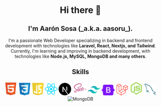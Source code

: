 <div align="center">

<h1>Hi there 👋</h1>

<h2>I'm <strong>Aarón Sosa</strong> (_a.k.a. aasoru_).</h2>

<p>I'm a passionate Web Developer specializing in backend and frontend development with technologies like <strong>Laravel, React, Nextjs, and Tailwind</strong>. Currently, I'm learning and improving in backend development, with technologies like <strong>Node.js, MySQL, MongoDB and many others</strong>.
</p>

<h2 align="center">Skills</h2>
<img src="assets/icons/html.svg" width="40" title="HTML"/>
<img src="assets/icons/css.svg" width="40" title="CSS"/>
<img src="assets/icons/javascript.svg" width="37" title="JavaScript"/>
<img src="assets/icons/react.svg" width="40" title="React"/>
<img src="assets/icons/nextjs.svg" width="40" title="NextJS"/>
<img src="assets/icons/sass.svg" width="45" title="Sass"/>
<img src="assets/icons/tailwind.svg" width="40" title="Tailwind"/>
<img src="assets/icons/bootstrap.svg" width="44" title="Bootstrap"/>
<img src="assets/icons/laravel.svg" width="37" title="Laravel"/>
<img src="assets/icons/node.svg" width="45" title="NodeJS"/>
<img src="assets/icons/mysql.svg" width="38" title="MySQL"/>
<img src="assets/icons/mongobg.svg" width="38" title="MongoDB"/>

</div>
